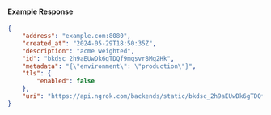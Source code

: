<!-- Code generated for API Clients. DO NOT EDIT. -->

#### Example Response

```json
{
	"address": "example.com:8080",
	"created_at": "2024-05-29T18:50:35Z",
	"description": "acme weighted",
	"id": "bkdsc_2h9aEUwDk6gTDQf9mqsvr8Mg2Hk",
	"metadata": "{\"environment\": \"production\"}",
	"tls": {
		"enabled": false
	},
	"uri": "https://api.ngrok.com/backends/static/bkdsc_2h9aEUwDk6gTDQf9mqsvr8Mg2Hk"
}
```
